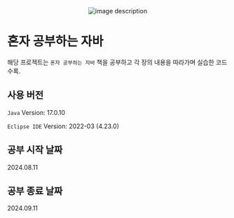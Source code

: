 <div align="center">
  <img src="https://github.com/user-attachments/assets/d33ca1e4-3a17-45e6-8048-5be02a12be77" alt="image description">
</div>

# 혼자 공부하는 자바

해당 프로젝트는 `혼자 공부하는 자바` 책을 공부하고 각 장의 내용을 따라가며 실습한 코드 수록.

## 사용 버전

`Java` Version: 17.0.10

`Eclipse IDE` Version: 2022-03 (4.23.0)

## 공부 시작 날짜

2024.08.11

## 공부 종료 날짜

2024.09.11
